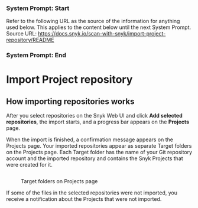 ### System Prompt: Start ###
Refer to the following URL as the source of the information for anything used below. This applies to the content below until the next System Prompt.
Source URL: https://docs.snyk.io/scan-with-snyk/import-project-repository/README
### System Prompt: End ###

# Import Project repository

## How importing repositories works

After you select repositories on the Snyk Web UI and click **Add selected repositories**, the import starts, and a progress bar appears on the **Projects** page.

When the import is finished, a confirmation message appears on the Projects page. Your imported repositories appear as separate Target folders on the Projects page. Each Target folder has the name of your Git repository account and the imported repository and contains the Snyk Projects that were created for it.

<figure><img src="../../.gitbook/assets/projects_page_targets.png" alt=""><figcaption><p>Target folders on Projects page</p></figcaption></figure>

If some of the files in the selected repositories were not imported, you receive a notification about the Projects that were not imported.&#x20;

